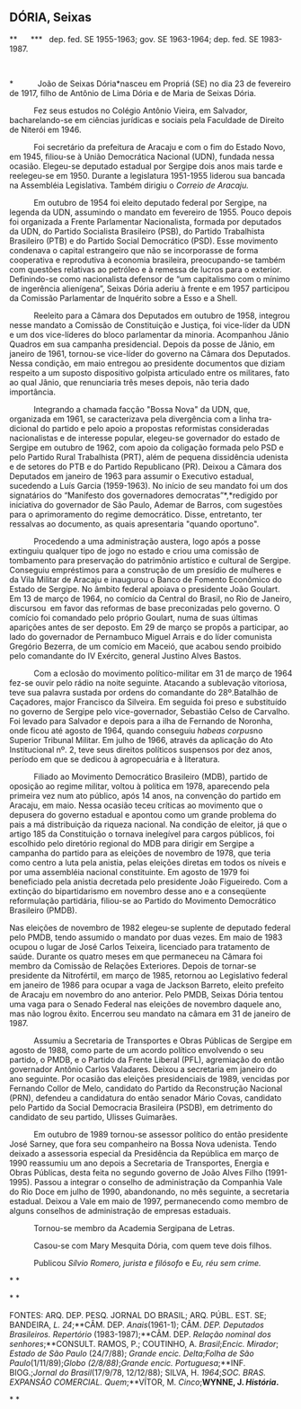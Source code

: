 DÓRlA, Seixas
-------------

**      \***   dep. fed. SE 1955-1963; gov. SE 1963­-1964; dep. fed. SE
1983-1987.

 

*           João de Seixas Dória*nasceu em Propriá (SE) no dia 23 de
fevereiro de 1917, filho de Antônio de Lima Dória e de Maria de Seixas
Dória.

           Fez seus estudos no Colégio Antônio Vi­eira, em Salvador,
bacharelando-se em ciências jurídicas e sociais pela Faculdade de
Direito de Niterói em 1946.

           Foi secretário da prefeitura de Aracaju e com o fim do Estado
Novo, em 1945, filiou-se à União Democrática Nacional (UDN), fundada
nessa ocasião. Elegeu-se deputado estadual por Sergipe dois anos mais
tarde e reelegeu-se em 1950. Durante a legislatura 1951-1955 liderou sua
bancada na Assembléia Legislativa. Também di­rigiu o *Correio de
Aracaju.*

           Em outubro de 1954 foi eleito deputado federal por Sergipe,
na legenda da UDN, assumindo o mandato em fevereiro de 1955. Pouco
depois foi organizada a Frente Parlamentar Nacionalista, formada por
depu­tados da UDN, do Partido Socialista Brasileiro (PSB), do Partido
Trabalhista Brasileiro (PTB) e do Partido Social Democrático (PSD). Esse
movimento condenava o capital estrangeiro que não se incorporasse de
forma cooperativa e reprodutiva à economia brasileira, preocu­pando-se
também com questões relativas ao petróleo e à remessa de lucros para o
exterior. Definindo-se como nacionalista defensor de “um capitalismo com
o mínimo de ingerência alienígena”, Seixas Dória aderiu à frente e em
1957 participou da Comissão Parlamentar de Inquérito sobre a Esso e a
Shell.

           Reeleito para a Câmara dos Deputados em outubro de 1958,
integrou nesse mandato a Comissão de Constituição e Justiça, foi
vice-líder da UDN e um dos vice-líderes do bloco parlamentar da minoria.
Acompanhou Jânio Quadros em sua campanha presidencial. Depois da posse
de Jânio, em janeiro de 1961, tor­nou-se vice-líder do governo na Câmara
dos Deputados. Nessa condição, em maio entregou ao presidente documentos
que diziam respeito a um suposto dispositivo gol­pista articulado entre
os militares, fato ao qual Jânio, que renunciaria três meses depois, não
teria dado importância.

           Integrando a chamada facção "Bossa Nova" da UDN, que,
organizada em 1961, se caracterizava pela divergência com a linha
tra­dicional do partido e pelo apoio a propostas reformistas
consideradas nacionalistas e de in­teresse popular, elegeu-se governador
do estado de Sergipe em outubro de 1962, com apoio da coligação formada
pelo PSD e pelo Partido Rural Trabalhista (PRT), além de pequena
dis­sidência udenista e de setores do PTB e do Partido Republicano (PR).
Deixou a Câmara dos Deputados em janeiro de 1963 para assu­mir o
Executivo estadual, sucedendo a Luís Garcia (1959-1963). No início de
seu mandato foi um dos signatários do “Manifesto dos governadores
democratas”*,*redigido por iniciativa do governador de São Paulo, Ademar
de Barros, com sugestões para o aprimoramento do regime democrático.
Disse, entretanto, ter ressalvas ao documento, as quais apresentaria
"quando oportuno".

           Procedendo a uma administração austera, logo após a posse
extinguiu qualquer tipo de jogo no estado e criou uma comissão de
tombamento para preservação do patri­mônio artístico e cultural de
Sergipe. Conseguiu empréstimos para a construção de um presídio de
mulheres e da Vila Militar de Aracaju e inaugurou o Banco de Fomento
Econômico do Estado de Sergipe. No âmbito federal apoiava o presidente
João Goulart. Em 13 de março de 1964, no comício da Central do Brasil,
no Rio de Janeiro, discursou  em favor das reformas de base preconizadas
pelo governo. O comício foi comandado pelo próprio Goulart, numa de suas
últimas aparições antes de ser deposto. Em 29 de março se propôs a
participar, ao lado do go­vernador de Pernambuco Miguel Arrais e do
líder comunista Gregório Bezerra, de um comício em Maceió, que acabou
sendo proi­bido pelo comandante do IV Exército, general Justino Alves
Bastos.

           Com a eclosão do movimento político-mi­litar em 31 de março
de 1964 fez-se ouvir pelo rádio na noite seguinte. Atacando a sublevação
vitoriosa, teve sua palavra sustada por ordens do comandante do
28º.Batalhão de Caçadores, major Francisco da Silveira. Em seguida foi
preso e substituído no governo de Sergipe pelo vice-governador,
Sebastião Celso de Carvalho. Foi levado para Salvador e depois para a
ilha de Fernando de Noronha, onde ficou até agosto de 1964, quando
conseguiu *habeas corpus*no Superior Tribunal Militar. Em julho de 1966,
através da aplicação do Ato Institucional nº. 2, teve seus direitos
polí­ticos suspensos por dez anos, período em que se dedicou à
agropecuária e à literatura.

           Filiado ao Movimento Democrático Brasi­leiro (MDB), partido
de oposição ao regime militar, voltou à política em 1978, aparecendo
pela primeira vez num ato públi­co, após 14 anos, na con­venção do
partido em Aracaju, em maio. Nessa ocasião teceu críticas ao movimento
que o depusera do governo estadual e apontou como um grande problema do
pais a má distribuição da riqueza nacional. Na condição de eleitor, já
que o artigo 185 da Constituição o tornava inelegível para cargos
públicos, foi escolhido pelo diretório regional do MDB para dirigir em
Sergipe a campanha do partido para as eleições de novembro de 1978, que
teria como centro a luta pela anistia, pelas eleições diretas em todos
os níveis e por uma assem­bléia nacional constituinte. Em agosto de 1979
foi beneficiado pela anistia decretada pelo presidente João Figueiredo.
Com a extinção do bipartidarismo em novembro desse ano e a conseqüente
reformulação partidária, filiou-se ao Partido do Movimento Democrático
Bra­sileiro (PMDB).

Nas eleições de novembro de 1982 elegeu-se suplente de deputado federal
pelo PMDB, tendo assumido o mandato por duas vezes. Em maio de 1983
ocupou o lugar de José Carlos Teixeira, licenciado para tratamento de
saúde. Durante os quatro meses em que permaneceu na Câmara foi membro da
Comissão de Relações Exteriores. Depois de tornar-se presidente da
Nitrofértil, em março de 1985, retornou ao Legislativo federal em
janeiro de 1986 para ocupar a vaga de Jackson Barreto, eleito prefeito
de Aracaju em novembro do ano anterior. Pelo PMDB, Seixas Dória tentou
uma vaga para o Senado Federal nas eleições de novembro daquele ano, mas
não logrou êxito. Encerrou seu mandato na câmara em 31 de janeiro de
1987.

           Assumiu a Secretaria de Transportes e Obras Públicas de
Sergipe em agosto de 1988, como parte de um acordo político envolvendo o
seu partido, o PMDB, e o Partido da Frente Liberal (PFL), agremiação do
então governador Antônio Carlos Valadares. Deixou a secretaria em
janeiro do ano seguinte. Por ocasião das eleições presidenciais de 1989,
vencidas por Fernando Collor de Melo, candidato do Partido da
Reconstrução Nacional (PRN), defendeu a candidatura do então senador
Mário Covas, candidato pelo Partido da Social Democracia Brasileira
(PSDB), em detrimento do candidato de seu partido, Ulisses Guimarães.

           Em outubro de 1989 tornou-se assessor político do então
presidente José Sarney, que fora seu companheiro na Bossa Nova udenista.
Tendo deixado a assessoria especial da Presidência da República em março
de 1990 reassumiu um ano depois a Secretaria de Transportes, Energia e
Obras Públicas, desta feita no segundo governo de João Alves Filho
(1991-1995). Passou a integrar o conselho de administração da Companhia
Vale do Rio Doce em julho de 1990, abandonando, no mês seguinte, a
secretaria estadual. Deixou a Vale em maio de 1997, permanecendo como
membro de alguns conselhos de administração de empresas estaduais.

           Tornou-se membro da Academia Sergipana de Letras.

           Casou-se com Mary Mesquita Dória, com quem teve dois filhos.

           Publicou *Sílvio Romero, jurista e filósofo* e *Eu, réu sem
crime.*

* *

* *

FONTES: ARQ. DEP. PESQ. JORNAL DO BRASIL; ARQ. PÚBL. EST. SE; BANDEIRA,
*L. 24*;**CÂM. DEP. *Anais*(1961-1); CÂM. *DEP. Deputados Brasileiros.
Repertório* (1983-1987);**CÂM. DEP. *Relação* *nominal dos
senhores*;**CONSULT. RAMOS, P.; COUTINHO, A. *Brasil*;*Encic. Mirador*;
*Estado de São Paulo* (24/7/88); *Grande encic. Delta*;*Folha de São
Paulo*(1/11/89);*Globo (2/8/88)*;*Grande encic. Portu*­*guesa*;**INF.
BIOG.;*Jornal do Brasil*(17/9/78, 12/12/88); SILVA, H. *1964*;**SOC.
BRAS. EXPANSÃO COMER­CIAL*. Quem*;**VÍTOR, M. *Cinco*;**WYNNE, J.
*História*.**

* *
